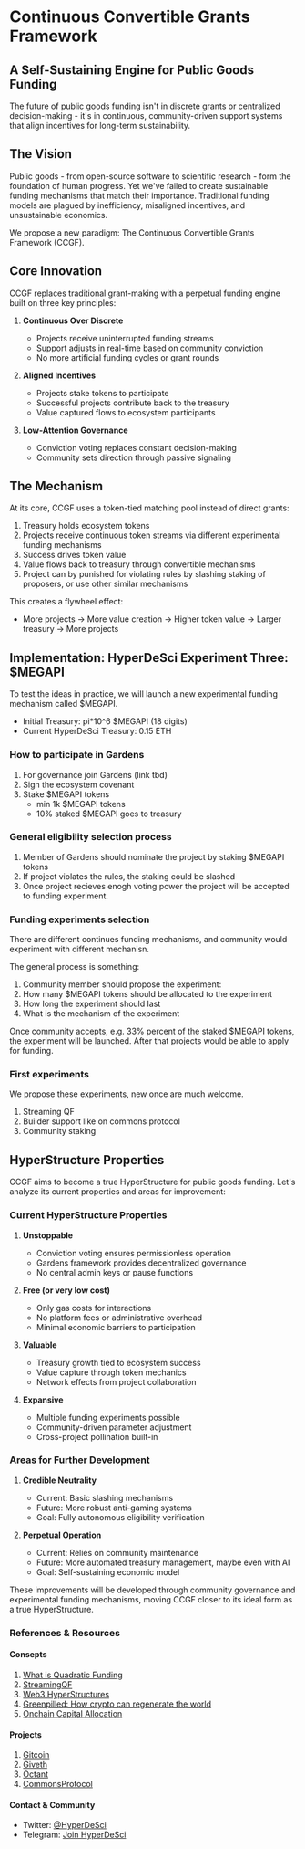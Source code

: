 # Continuous Convertible Grants Framework
## A Self-Sustaining Engine for Public Goods Funding

The future of public goods funding isn't in discrete grants or centralized decision-making - it's in continuous, community-driven support systems that align incentives for long-term sustainability.

## The Vision

Public goods - from open-source software to scientific research - form the foundation of human progress. Yet we've failed to create sustainable funding mechanisms that match their importance. Traditional funding models are plagued by inefficiency, misaligned incentives, and unsustainable economics.

We propose a new paradigm: The Continuous Convertible Grants Framework (CCGF).

## Core Innovation

CCGF replaces traditional grant-making with a perpetual funding engine built on three key principles:

1. **Continuous Over Discrete**
   - Projects receive uninterrupted funding streams
   - Support adjusts in real-time based on community conviction
   - No more artificial funding cycles or grant rounds

2. **Aligned Incentives**
   - Projects stake tokens to participate
   - Successful projects contribute back to the treasury
   - Value captured flows to ecosystem participants

3. **Low-Attention Governance**
   - Conviction voting replaces constant decision-making
   - Community sets direction through passive signaling

## The Mechanism

At its core, CCGF uses a token-tied matching pool instead of direct grants:

1. Treasury holds ecosystem tokens
2. Projects receive continuous token streams via different experimental funding mechanisms
3. Success drives token value
4. Value flows back to treasury through convertible mechanisms
5. Project can by punished for violating rules by slashing staking of proposers, or use other similar mechanisms

This creates a flywheel effect:
- More projects → More value creation → Higher token value → Larger treasury → More projects

## Implementation: HyperDeSci Experiment Three: $MEGAPI

To test the ideas in practice, we will launch a new experimental funding mechanism called $MEGAPI.

- Initial Treasury: pi*10^6 $MEGAPI (18 digits)
- Current HyperDeSci Treasury: 0.15 ETH

### How to participate in Gardens

1. For governance join Gardens (link tbd)
2. Sign the ecosystem covenant
3. Stake $MEGAPI tokens
   - min 1k $MEGAPI tokens
   - 10% staked $MEGAPI goes to treasury

### General eligibility selection process

1. Member of Gardens should nominate the project by staking $MEGAPI tokens
2. If project violates the rules, the staking could be slashed
3. Once project recieves enogh voting power the project will be accepted to funding experiment.

### Funding experiments selection

There are different continues funding mechanisms, and community would experiment with different mechanisn. 

The general process is something:
1. Community member should propose the experiment:
2. How many $MEGAPI tokens should be allocated to the experiment
3. How long the experiment should last
4. What is the mechanism of the experiment

Once community accepts, e.g. 33% percent of the staked $MEGAPI tokens, the experiment will be launched.
After that projects would be able to apply for funding.  

### First experiments

We propose these experiments, new once are much welcome.
1. Streaming QF
2. Builder support like on commons protocol
3. Community staking

## HyperStructure Properties

CCGF aims to become a true HyperStructure for public goods funding. Let's analyze its current properties and areas for improvement:

### Current HyperStructure Properties

1. **Unstoppable**
   - Conviction voting ensures permissionless operation
   - Gardens framework provides decentralized governance
   - No central admin keys or pause functions

2. **Free (or very low cost)**
   - Only gas costs for interactions
   - No platform fees or administrative overhead
   - Minimal economic barriers to participation

3. **Valuable**
   - Treasury growth tied to ecosystem success
   - Value capture through token mechanics
   - Network effects from project collaboration

4. **Expansive**
   - Multiple funding experiments possible
   - Community-driven parameter adjustment
   - Cross-project pollination built-in

### Areas for Further Development

1. **Credible Neutrality**
   - Current: Basic slashing mechanisms
   - Future: More robust anti-gaming systems
   - Goal: Fully autonomous eligibility verification

2. **Perpetual Operation**
   - Current: Relies on community maintenance
   - Future: More automated treasury management, maybe even with AI
   - Goal: Self-sustaining economic model

These improvements will be developed through community governance and experimental funding mechanisms, moving CCGF closer to its ideal form as a true HyperStructure.


### References & Resources

#### Consepts
1. [What is Quadratic Funding](https://www.wtfisqf.com/)
2. [StreamingQF](https://github.com/Geo-Web-Project/streaming-quadratic-funding)
3. [Web3 HyperStructures](https://jacob.energy/hyperstructures.html)
4. [Greenpilled: How crypto can regenerate the world](https://greenpill.network/pdf/green-pill.pdf)
5. [Onchain Capital Allocation](https://greenpill.network/pdf/onchain-capital-allocation-v2.pdf)

#### Projects
1. [Gitcoin](https://gitcoin.co/)
2. [Giveth](https://giveth.io/)
3. [Octant](https://octant.xyz/)
4. [CommonsProtocol](https://www.commonsprotocol.xyz/)

#### Contact & Community

- Twitter: [@HyperDeSci](https://x.com/hyperdesci)
- Telegram: [Join HyperDeSci](https://t.me/hyperdesci)

